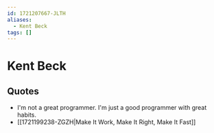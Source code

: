 ```yaml
---
id: 1721207667-JLTH
aliases:
  - Kent Beck
tags: []
---
```


# Kent Beck

## Quotes

- I'm not a great programmer. I'm just a good programmer with great habits.
- [[1721199238-ZGZH|Make It Work, Make It Right, Make It Fast]]
